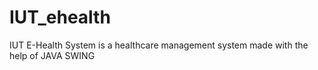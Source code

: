 # IUT_ehealth
IUT E-Health System is a healthcare management system made with the help of JAVA SWING
